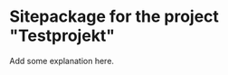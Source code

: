 Sitepackage for the project "Testprojekt"
==============================================================

Add some explanation here.
